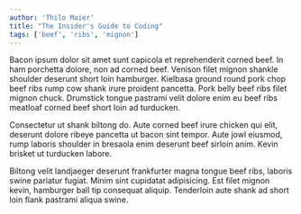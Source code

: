 ```yaml
---
author: 'Thilo Maier'
title: "The Insider's Guide to Coding"
tags: ['beef', 'ribs', 'mignon']
---
```


Bacon ipsum dolor sit amet sunt capicola et reprehenderit corned beef. In ham
porchetta dolore, non ad corned beef. Venison filet mignon shankle shoulder
deserunt short loin hamburger. Kielbasa ground round pork chop beef ribs rump
cow shank irure proident pancetta. Pork belly beef ribs filet mignon chuck.
Drumstick tongue pastrami velit dolore enim eu beef ribs meatloaf corned beef
short loin ad turducken.

Consectetur ut shank biltong do. Aute corned beef irure chicken qui elit,
deserunt dolore ribeye pancetta ut bacon sint tempor. Aute jowl eiusmod, rump
laboris shoulder in bresaola enim deserunt beef sirloin anim. Kevin brisket ut
turducken labore.

Biltong velit landjaeger deserunt frankfurter magna tongue beef ribs, laboris
swine pariatur fugiat. Minim sint cupidatat adipisicing. Est filet mignon kevin,
hamburger ball tip consequat aliquip. Tenderloin aute shank ad short loin flank
pastrami aliqua swine.

